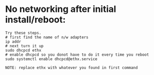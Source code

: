 # No networking after initial install/reboot:

```
Try these steps.
# first find the name of n/w adapters
ip addr
# next turn it up
sudo dhcpcd ethx
# enable dhcpcd so you donot have to do it every time you reboot
sudo systemctl enable dhcpcd@ethx.service

NOTE: replace ethx with whatever you found in first command
```
